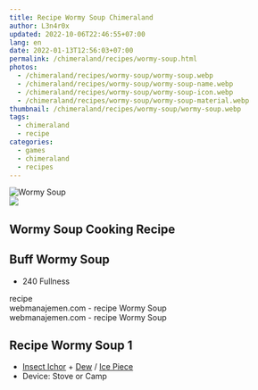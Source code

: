 ```yaml
---
title: Recipe Wormy Soup Chimeraland
author: L3n4r0x
updated: 2022-10-06T22:46:55+07:00
lang: en
date: 2022-01-13T12:56:03+07:00
permalink: /chimeraland/recipes/wormy-soup.html
photos:
  - /chimeraland/recipes/wormy-soup/wormy-soup.webp
  - /chimeraland/recipes/wormy-soup/wormy-soup-name.webp
  - /chimeraland/recipes/wormy-soup/wormy-soup-icon.webp
  - /chimeraland/recipes/wormy-soup/wormy-soup-material.webp
thumbnail: /chimeraland/recipes/wormy-soup/wormy-soup.webp
tags:
  - chimeraland
  - recipe
categories:
  - games
  - chimeraland
  - recipes
---
```


<link
  rel="stylesheet"
  href="https://rawcdn.githack.com/dimaslanjaka/Web-Manajemen/870a349/css/bootstrap-5-3-0-alpha3-wrapper.css"
/>
<section id="bootstrap-wrapper">
  <div data-bs-theme="dark">
    <div class="card mb-2">
      <div class="card-body">
        <div class="row g-0">
          <div class="col-sm-4 position-relative mb-2">
            <img
              src="https://www.webmanajemen.com/chimeraland/recipes/wormy-soup/wormy-soup-material.webp"
              class="card-img fit-cover w-100 h-100"
              alt="Wormy Soup"
              data-fancybox="true"
            />
          </div>
          <div class="col-sm-8 mb-2">
            <div class="card-body">
              <div class="d-flex flex-row align-items-center mb-3">
                <img
                  class="d-inline-block me-2"
                  src="https://www.webmanajemen.com/chimeraland/recipes/wormy-soup/wormy-soup-icon.webp"
                  width="auto"
                  height="auto"
                  style="vertical-align: middle"
                />
                <h2 class="fs-5">Wormy Soup Cooking Recipe</h2>
              </div>
              <h2 class="card-title fs-5">Buff Wormy Soup</h2>
              <div class="card-text">
                <ul>
                  <li>240 Fullness</li>
                </ul>
              </div>
              <span class="badge rounded-pill">recipe</span>
            </div>
            <div class="card-footer text-end text-muted mt-auto">
              webmanajemen.com - recipe Wormy Soup
            </div>
          </div>
        </div>
      </div>
      <div class="card-footer text-end text-muted">
        webmanajemen.com - recipe Wormy Soup
      </div>
    </div>
    <div class="row mb-2">
      <div class="col-12 col-lg-6 recipe-item mb-2">
        <div class="card">
          <div class="card-body">
            <h2 class="card-title fs-5">Recipe Wormy Soup 1</h2>
            <div class="card-text">
              <ul>
                <li>
                  <a
                    class="text-decoration-none text-primary"
                    href="/chimeraland/materials/insect-ichor.html"
                    >Insect Ichor</a
                  ><span> + </span
                  ><a
                    class="text-decoration-none text-primary"
                    href="/chimeraland/materials/dew.html"
                    >Dew</a
                  ><span> / </span
                  ><a
                    class="text-decoration-none text-primary"
                    href="/chimeraland/materials/ice-piece.html"
                    >Ice Piece</a
                  >
                </li>
                <li>Device: Stove or Camp</li>
              </ul>
            </div>
          </div>
        </div>
      </div>
    </div>
  </div>
</section>